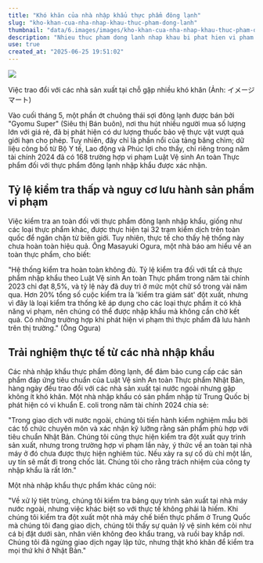 ```yaml
---
title: "Khó khăn của nhà nhập khẩu thực phẩm đông lạnh"
slug: "kho-khan-cua-nha-nhap-khau-thuc-pham-dong-lanh"
thumbnail: "data/6.images/images/kho-khan-cua-nha-nhap-khau-thuc-pham-dong-lanh.webp"
description: "Nhieu thuc pham dong lanh nhap khau bi phat hien vi pham quy dinh ve sinh thuc pham o Nhat Ban. Bai viet noi ve kho khan cua cac nha nhap khau khi kiem tra nha may nuoc ngoai."
use: true
created_at: "2025-06-25 19:51:02"
---
```


![](/images/20250625-00000001-moneypost-000-1-view.webp)

Việc trao đổi với các nhà sản xuất tại chỗ gặp nhiều khó khăn (Ảnh: イメージマート)

Vào cuối tháng 5, một phần ớt chuông thái sợi đông lạnh được bán bởi "Gyomu Super" (Siêu thị Bán buôn), nơi thu hút nhiều người mua số lượng lớn với giá rẻ, đã bị phát hiện có dư lượng thuốc bảo vệ thực vật vượt quá giới hạn cho phép. Tuy nhiên, đây chỉ là phần nổi của tảng băng chìm; dữ liệu công bố từ Bộ Y tế, Lao động và Phúc lợi cho thấy, chỉ riêng trong năm tài chính 2024 đã có 168 trường hợp vi phạm Luật Vệ sinh An toàn Thực phẩm đối với thực phẩm đông lạnh nhập khẩu được xác nhận.

## Tỷ lệ kiểm tra thấp và nguy cơ lưu hành sản phẩm vi phạm

Việc kiểm tra an toàn đối với thực phẩm đông lạnh nhập khẩu, giống như các loại thực phẩm khác, được thực hiện tại 32 trạm kiểm dịch trên toàn quốc để ngăn chặn từ biên giới. Tuy nhiên, thực tế cho thấy hệ thống này chưa hoàn toàn hiệu quả. Ông Masayuki Ogura, một nhà báo am hiểu về an toàn thực phẩm, cho biết:

"Hệ thống kiểm tra hoàn toàn không đủ. Tỷ lệ kiểm tra đối với tất cả thực phẩm nhập khẩu theo Luật Vệ sinh An toàn Thực phẩm trong năm tài chính 2023 chỉ đạt 8,5%, và tỷ lệ này đã duy trì ở mức một chữ số trong vài năm qua. Hơn 20% tổng số cuộc kiểm tra là 'kiểm tra giám sát' đột xuất, nhưng vì đây là loại kiểm tra thống kê áp dụng cho các loại thực phẩm ít có khả năng vi phạm, nên chúng có thể được nhập khẩu mà không cần chờ kết quả. Có những trường hợp khi phát hiện vi phạm thì thực phẩm đã lưu hành trên thị trường." (Ông Ogura)

## Trải nghiệm thực tế từ các nhà nhập khẩu

Các nhà nhập khẩu thực phẩm đông lạnh, để đảm bảo cung cấp các sản phẩm đáp ứng tiêu chuẩn của Luật Vệ sinh An toàn Thực phẩm Nhật Bản, hàng ngày đều trao đổi với các nhà sản xuất tại nước ngoài nhưng gặp không ít khó khăn. Một nhà nhập khẩu có sản phẩm nhập từ Trung Quốc bị phát hiện có vi khuẩn E. coli trong năm tài chính 2024 chia sẻ:

"Trong giao dịch với nước ngoài, chúng tôi tiến hành kiểm nghiệm mẫu bởi các tổ chức chuyên môn và xác nhận kỹ lưỡng rằng sản phẩm phù hợp với tiêu chuẩn Nhật Bản. Chúng tôi cũng thực hiện kiểm tra đột xuất quy trình sản xuất, nhưng trong trường hợp vi phạm lần này, ý thức về an toàn tại nhà máy ở đó chưa được thực hiện nghiêm túc. Nếu xảy ra sự cố dù chỉ một lần, uy tín sẽ mất đi trong chốc lát. Chúng tôi cho rằng trách nhiệm của công ty nhập khẩu là rất lớn."

Một nhà nhập khẩu thực phẩm khác cũng nói:

"Về xử lý tiệt trùng, chúng tôi kiểm tra bảng quy trình sản xuất tại nhà máy nước ngoài, nhưng việc khác biệt so với thực tế không phải là hiếm. Khi chúng tôi kiểm tra đột xuất một nhà máy chế biến thực phẩm ở Trung Quốc mà chúng tôi đang giao dịch, chúng tôi thấy sự quản lý vệ sinh kém cỏi như cá bị đặt dưới sàn, nhân viên không đeo khẩu trang, và ruồi bay khắp nơi. Chúng tôi đã ngừng giao dịch ngay lập tức, nhưng thật khó khăn để kiểm tra mọi thứ khi ở Nhật Bản."